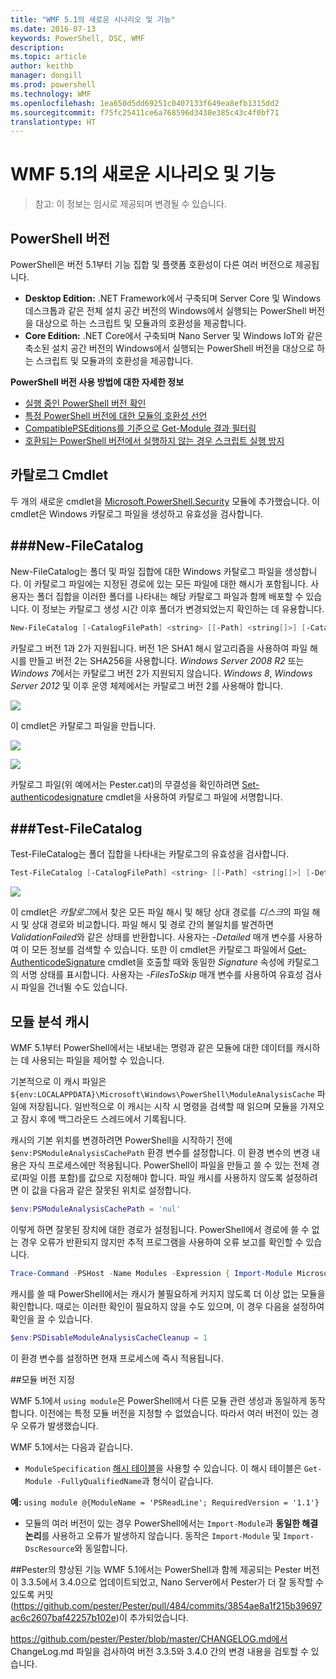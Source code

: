 ```yaml
---
title: "WMF 5.1의 새로운 시나리오 및 기능"
ms.date: 2016-07-13
keywords: PowerShell, DSC, WMF
description: 
ms.topic: article
author: keithb
manager: dongill
ms.prod: powershell
ms.technology: WMF
ms.openlocfilehash: 1ea650d5dd69251c0407133f649ea8efb1315dd2
ms.sourcegitcommit: f75fc25411ce6a768596d3438e385c43c4f0bf71
translationtype: HT
---
```

# <a name="new-scenarios-and-features-in-wmf-51"></a>WMF 5.1의 새로운 시나리오 및 기능 #

> 참고: 이 정보는 임시로 제공되며 변경될 수 있습니다.

## <a name="powershell-editions"></a>PowerShell 버전 ##
PowerShell은 버전 5.1부터 기능 집합 및 플랫폼 호환성이 다른 여러 버전으로 제공됩니다.

- **Desktop Edition:** .NET Framework에서 구축되며 Server Core 및 Windows 데스크톱과 같은 전체 설치 공간 버전의 Windows에서 실행되는 PowerShell 버전을 대상으로 하는 스크립트 및 모듈과의 호환성을 제공합니다.
- **Core Edition:** .NET Core에서 구축되며 Nano Server 및 Windows IoT와 같은 축소된 설치 공간 버전의 Windows에서 실행되는 PowerShell 버전을 대상으로 하는 스크립트 및 모듈과의 호환성을 제공합니다.

**PowerShell 버전 사용 방법에 대한 자세한 정보**
- [실행 중인 PowerShell 버전 확인]()
- [특정 PowerShell 버전에 대한 모듈의 호환성 선언]()
- [CompatiblePSEditions를 기준으로 Get-Module 결과 필터링]()
- [호환되는 PowerShell 버전에서 실행하지 않는 경우 스크립트 실행 방지]()

## <a name="catalog-cmdlets"></a>카탈로그 Cmdlet  

두 개의 새로운 cmdlet을 [Microsoft.PowerShell.Security](https://technet.microsoft.com/en-us/library/hh847877.aspx) 모듈에 추가했습니다. 이 cmdlet은 Windows 카탈로그 파일을 생성하고 유효성을 검사합니다.  

###<a name="new-filecatalog"></a>New-FileCatalog 
--------------------------------

New-FileCatalog는 폴더 및 파일 집합에 대한 Windows 카탈로그 파일을 생성합니다. 이 카탈로그 파일에는 지정된 경로에 있는 모든 파일에 대한 해시가 포함됩니다. 사용자는 폴더 집합을 이러한 폴더를 나타내는 해당 카탈로그 파일과 함께 배포할 수 있습니다. 이 정보는 카탈로그 생성 시간 이후 폴더가 변경되었는지 확인하는 데 유용합니다.    

```PowerShell
New-FileCatalog [-CatalogFilePath] <string> [[-Path] <string[]>] [-CatalogVersion <int>] [-WhatIf] [-Confirm] [<CommonParameters>]
```
카탈로그 버전 1과 2가 지원됩니다. 버전 1은 SHA1 해시 알고리즘을 사용하여 파일 해시를 만들고 버전 2는 SHA256을 사용합니다. *Windows Server 2008 R2* 또는 *Windows 7*에서는 카탈로그 버전 2가 지원되지 않습니다. *Windows 8*, *Windows Server 2012* 및 이후 운영 체제에서는 카탈로그 버전 2를 사용해야 합니다.  

![](../images/NewFileCatalog.jpg)

이 cmdlet은 카탈로그 파일을 만듭니다. 

![](../images/CatalogFile1.jpg)  

![](../images/CatalogFile2.jpg) 

카탈로그 파일(위 예에서는 Pester.cat)의 무결성을 확인하려면 [Set-authenticodesignature](https://technet.microsoft.com/library/hh849819.aspx) cmdlet을 사용하여 카탈로그 파일에 서명합니다.   


###<a name="test-filecatalog"></a>Test-FileCatalog 
--------------------------------

Test-FileCatalog는 폴더 집합을 나타내는 카탈로그의 유효성을 검사합니다. 

```PowerShell
Test-FileCatalog [-CatalogFilePath] <string> [[-Path] <string[]>] [-Detailed] [-FilesToSkip <string[]>] [-WhatIf] [-Confirm] [<CommonParameters>]
```

![](../images/TestFileCatalog.jpg)

이 cmdlet은 *카탈로그*에서 찾은 모든 파일 해시 및 해당 상대 경로를 *디스크*의 파일 해시 및 상대 경로와 비교합니다. 파일 해시 및 경로 간의 불일치를 발견하면 *ValidationFailed*와 같은 상태를 반환합니다. 사용자는 *-Detailed* 매개 변수를 사용하여 이 모든 정보를 검색할 수 있습니다. 또한 이 cmdlet은 카탈로그 파일에서 [Get-AuthenticodeSignature](https://technet.microsoft.com/en-us/library/hh849805.aspx) cmdlet을 호출할 때와 동일한 *Signature* 속성에 카탈로그의 서명 상태를 표시합니다. 사용자는 *-FilesToSkip* 매개 변수를 사용하여 유효성 검사 시 파일을 건너뛸 수도 있습니다. 


## <a name="module-analysis-cache"></a>모듈 분석 캐시 ##
WMF 5.1부터 PowerShell에서는 내보내는 명령과 같은 모듈에 대한 데이터를 캐시하는 데 사용되는 파일을 제어할 수 있습니다.

기본적으로 이 캐시 파일은 `${env:LOCALAPPDATA}\Microsoft\Windows\PowerShell\ModuleAnalysisCache` 파일에 저장됩니다.
일반적으로 이 캐시는 시작 시 명령을 검색할 때 읽으며 모듈을 가져오고 잠시 후에 백그라운드 스레드에서 기록됩니다.

캐시의 기본 위치를 변경하려면 PowerShell을 시작하기 전에 `$env:PSModuleAnalysisCachePath` 환경 변수를 설정합니다. 이 환경 변수의 변경 내용은 자식 프로세스에만 적용됩니다. PowerShell이 파일을 만들고 쓸 수 있는 전체 경로(파일 이름 포함)를 값으로 지정해야 합니다. 파일 캐시를 사용하지 않도록 설정하려면 이 값을 다음과 같은 잘못된 위치로 설정합니다.

```PowerShell
$env:PSModuleAnalysisCachePath = 'nul'
```

이렇게 하면 잘못된 장치에 대한 경로가 설정됩니다. PowerShell에서 경로에 쓸 수 없는 경우 오류가 반환되지 않지만 추적 프로그램을 사용하여 오류 보고를 확인할 수 있습니다.

```PowerShell
Trace-Command -PSHost -Name Modules -Expression { Import-Module Microsoft.PowerShell.Management -Force }
```

캐시를 쓸 때 PowerShell에서는 캐시가 불필요하게 커지지 않도록 더 이상 없는 모듈을 확인합니다.
때로는 이러한 확인이 필요하지 않을 수도 있으며, 이 경우 다음을 설정하여 확인을 끌 수 있습니다.

```PowerShell
$env:PSDisableModuleAnalysisCacheCleanup = 1
```

이 환경 변수를 설정하면 현재 프로세스에 즉시 적용됩니다.

##<a name="specifying-module-version"></a>모듈 버전 지정

WMF 5.1에서 `using module`은 PowerShell에서 다른 모듈 관련 생성과 동일하게 동작합니다. 이전에는 특정 모듈 버전을 지정할 수 없었습니다. 따라서 여러 버전이 있는 경우 오류가 발생했습니다.


WMF 5.1에서는 다음과 같습니다.

* `ModuleSpecification` [해시 테이블](https://msdn.microsoft.com/en-us/library/jj136290(v=vs.85).aspx)을 사용할 수 있습니다. 이 해시 테이블은 `Get-Module -FullyQualifiedName`과 형식이 같습니다.

**예:** `using module @{ModuleName = 'PSReadLine'; RequiredVersion = '1.1'}`

* 모듈의 여러 버전이 있는 경우 PowerShell에서는 `Import-Module`과 **동일한 해결 논리**를 사용하고 오류가 발생하지 않습니다. 동작은 `Import-Module` 및 `Import-DscResource`와 동일합니다.


##<a name="improvements-to-pester"></a>Pester의 향상된 기능
WMF 5.1에서는 PowerShell과 함께 제공되는 Pester 버전이 3.3.5에서 3.4.0으로 업데이트되었고, Nano Server에서 Pester가 더 잘 동작할 수 있도록 커밋(https://github.com/pester/Pester/pull/484/commits/3854ae8a1f215b39697ac6c2607baf42257b102e)이 추가되었습니다. 

https://github.com/pester/Pester/blob/master/CHANGELOG.md에서 ChangeLog.md 파일을 검사하여 버전 3.3.5와 3.4.0 간의 변경 내용을 검토할 수 있습니다.

